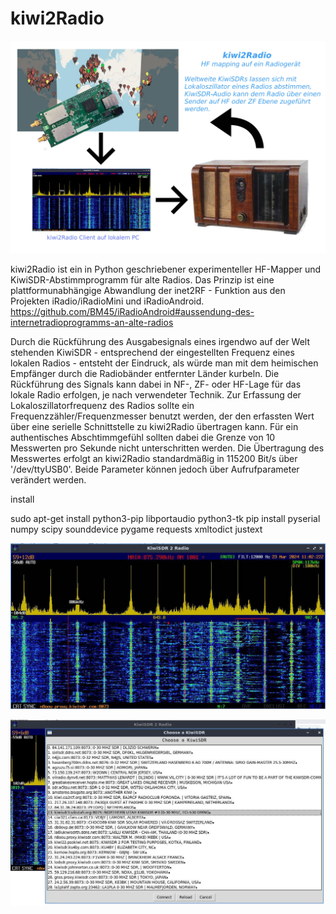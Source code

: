 # kiwi2Radio
![sysoverview](https://github.com/BM45/kiwi2Radio/blob/main/pics4www/systemoverview.jpg)

kiwi2Radio ist ein in Python geschriebener experimenteller HF-Mapper und KiwiSDR-Abstimmprogramm für alte Radios. Das Prinzip ist eine plattformunabhängige Abwandlung der inet2RF - Funktion aus den Projekten iRadio/iRadioMini und iRadioAndroid. https://github.com/BM45/iRadioAndroid#aussendung-des-internetradioprogramms-an-alte-radios

Durch die Rückführung des Ausgabesignals eines irgendwo auf der Welt stehenden KiwiSDR - entsprechend der eingestellten Frequenz eines lokalen Radios - entsteht der Eindruck, als würde man mit dem heimischen Empfänger durch die Radiobänder entfernter Länder kurbeln. Die Rückführung des Signals kann dabei in NF-, ZF- oder HF-Lage für das lokale Radio erfolgen, je nach verwendeter Technik. Zur Erfassung der Lokaloszillatorfrequenz des Radios sollte ein Frequenzzähler/Frequenzmesser benutzt werden, der den erfassten Wert über eine serielle Schnittstelle zu kiwi2Radio übertragen kann. Für ein authentisches Abschtimmgefühl sollten dabei die Grenze von 10 Messwerten pro Sekunde nicht unterschritten werden. Die Übertragung des Messwertes erfolgt an kiwi2Radio standardmäßig in 115200 Bit/s über '/dev/ttyUSB0'. Beide Parameter können jedoch über Aufrufparameter verändert werden.     


install

sudo apt-get install python3-pip libportaudio python3-tk
pip install pyserial numpy scipy sounddevice pygame requests xmltodict justext 



![clientview](https://github.com/BM45/kiwi2Radio/blob/main/pics4www/clientview.jpg)


![clientdbview](https://github.com/BM45/kiwi2Radio/blob/main/pics4www/clientdbview.jpg)



